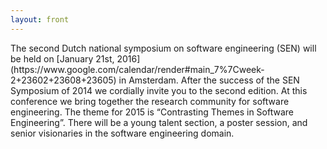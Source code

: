 ```yaml
---
layout: front
---
```


<p class="lead"> 
The second Dutch national symposium on software engineering (SEN) will be held on [January 21st, 2016](https://www.google.com/calendar/render#main_7%7Cweek-2+23602+23608+23605) in Amsterdam. After the success of the SEN Symposium of 2014 we cordially invite you to the second edition. At this conference we bring together the research community for software engineering. The theme for 2015 is “Contrasting Themes in Software Engineering”. There will be a young talent section, a poster session, and senior visionaries in the software engineering domain.

<!--<a href="./posters/index.html">submit a poster</a> and <a href="./registration/index.html">register for free participation. --><!-- if you register before December 31th 2015.</a>-->
</p>
